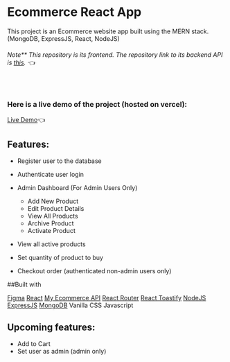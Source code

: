 # Ecommerce React App

This project is an Ecommerce website app built using the MERN stack. (MongoDB, ExpressJS, React, NodeJS)
###### Note** This repository is its frontend. The repository link to its backend API is [this](https://github.com/GITvoren/ecommerce-api). :point_left:
<br/>

### Here is a live demo of the project (hosted on vercel):
[Live Demo](https://voren-ecommerce-app.vercel.app/):point_left:





## Features:
- Register user to the database
- Authenticate user login

- Admin Dashboard (For Admin Users Only)
  - Add New Product
  - Edit Product Details
  - View All Products
  - Archive Product
  - Activate Product

- View all active products
- Set quantity of product to buy
- Checkout order (authenticated non-admin users only)

##Built with

[Figma](https://figma.com/)
[React](https://reactjs.org/)
[My Ecommerce API](https://github.com/GITvoren/ecommerce-api)
[React Router](https://reactrouter.com/)
[React Toastify](https://www.npmjs.com/package/react-toastify)
[NodeJS](https://nodejs.org/en)
[ExpressJS](https://expressjs.com/)
[MongoDB](https://www.mongodb.com/)
Vanilla CSS
Javascript


## Upcoming features:
- Add to Cart
- Set user as admin (admin only)


